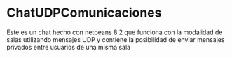# ChatUDPComunicaciones
Este es un chat hecho con netbeans 8.2 que funciona con la modalidad de salas utilizando mensajes UDP y contiene la posibilidad de enviar mensajes privados entre usuarios de una misma sala
